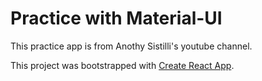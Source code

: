 # Practice with Material-UI

This practice app is from Anothy Sistilli's youtube channel. 

This project was bootstrapped with [Create React App](https://github.com/facebook/create-react-app).